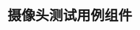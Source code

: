 # 摄像头测试用例组件

<script setup>
import {ref} from "vue"
import {ElCard} from "element-plus"
import VideoCamera from "../../pages/Components/VideoCamera.vue"

</script>


<br/>

<el-card>
<VideoCamera />
</el-card>